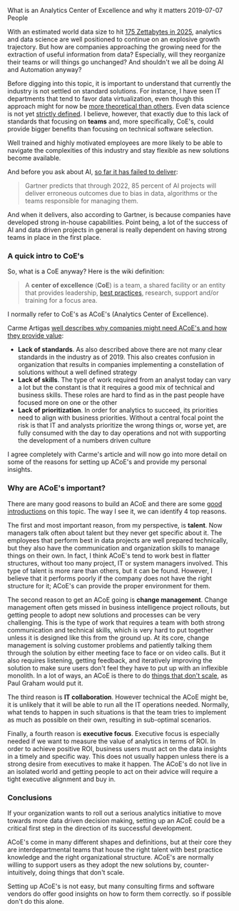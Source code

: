 What is an Analytics Center of Excellence and why it matters
2019-07-07
People

With an estimated world data size to hit [175 Zettabytes in 2025](https://www.seagate.com/files/www-content/our-story/trends/files/idc-seagate-dataage-whitepaper.pdf), analytics and data science are well positioned to continue on an explosive growth trajectory. But how are companies approaching the growing need for the extraction of useful information from data? Especially, will they reorganize their teams or will things go unchanged? And shouldn't we all be doing AI and Automation anyway?

Before digging into this topic, it is important to understand that currently the industry is not settled on standard solutions.  For instance, I have seen IT departments that tend to favor data virtualization, even though this approach might for now be [more theoretical than others](https://sonra.io/2018/10/11/the-future-of-etl-and-the-limitations-of-data-virtualisation-and-noetl/). Even data science is not yet [strictly defined](https://m.signalvnoise.com/data-scientists-mostly-just-do-arithmetic-and-thats-a-good-thing/). I believe, however, that exactly due to this lack of standards that focusing on **teams** and, more specifically, CoE's, could provide bigger benefits than focusing on technical software selection.

Well trained and highly motivated employees are more likely to be able to navigate the complexities of this industry and stay flexible as new solutions become available.

And before you ask about AI, [so far it has failed to deliver](https://www.gartner.com/en/newsroom/press-releases/2018-02-13-gartner-says-nearly-half-of-cios-are-planning-to-deploy-artificial-intelligence):

> Gartner predicts that through 2022, 85 percent of AI projects will deliver erroneous outcomes due to bias in data, algorithms or the teams responsible for managing them.

And when it delivers, also according to Gartner, is because companies have developed strong in-house capabilities. Point being, a lot of the success of AI and data driven projects in general is really dependent on having strong teams in place in the first place.

### A quick intro to CoE's

So, what is a CoE anyway? Here is the wiki definition:

> A **center of excellence** (**CoE**) is a team, a shared facility or an entity that provides leadership, [best practices](https://en.wikipedia.org/wiki/Best_practice "Best practice"), research, support and/or training for a focus area.

I normally refer to CoE's as ACoE's (Analytics Center of Excellence).

Carme Artigas [well describes why companies might need ACoE's and how they provide value](https://www.oreilly.com/ideas/you-need-an-analytics-center-of-excellence):

* **Lack of standards**. As also described above there are not many clear standards in the industry as of 2019. This also creates confusion in organization that results in companies implementing a constellation of solutions without a well defined strategy
* **Lack of skills**. The type of work required from an analyst today can vary a lot but the constant is that it requires a good mix of technical and business skills. These roles are hard to find as in the past people have focused more on one or the other
* **Lack of prioritization**. In order for analytics to succeed, its priorities need to align with business priorities. Without a central focal point the risk is that IT and analysts prioritize the wrong things or, worse yet, are fully consumed with the day to day operations and not with supporting the development of a numbers driven culture

I agree completely with Carme's article and will now go into more detail on some of the reasons for setting up ACoE's and provide my personal insights.

### Why are ACoE's important?
There are many good reasons to build an ACoE and there are some [good introductions](https://deloitte.wsj.com/cfo/files/2014/03/achieving_Analytics_Excellence_part2.pdf) on this topic. The way I see it, we can identify 4 top reasons.

The first and most important reason, from my perspective, is **talent**. Now managers talk often about talent but they never get specific about it. The employees that perform best in data projects are well prepared technically, but they also have the communication and organization skills to manage things on their own. In fact, I think ACoE's tend to work best in flatter structures, without too many project, IT or system managers involved. This type of talent is more rare than others, but it can be found. However, I believe that it performs poorly if the company does not have the right structure for it; ACoE's can provide the proper environment for them.

The second reason to get an ACoE going is **change management**. Change management often gets missed in business intelligence project rollouts, but getting people to adopt new solutions and processes can be very challenging. This is the type of work that requires a team with both strong communication and technical skills, which is very hard to put together unless it is designed like this from the ground up. At its core, change management is solving customer problems and patiently talking them through the solution by either meeting face to face or on video calls. But it also requires listening, getting feedback, and iteratively improving the solution  to make sure users don't feel they have to put up with an inflexible monolith. In a lot of ways, an ACoE is there to do [things that don't scale](http://paulgraham.com/ds.html), as Paul Graham would put it.

The third reason is **IT collaboration**. However technical the ACoE might be, it is unlikely that it will be able to run all the IT operations needed. Normally, what tends to happen in such situations is that the team tries to implement as much as possible on their own, resulting in sub-optimal scenarios.

Finally, a fourth reason is **executive focus**. Executive focus is especially needed if we want to measure the value of analytics in terms of ROI. In order to achieve positive ROI, business users must act on the data insights in a timely and specific way. This does not usually happen unless there is a strong desire from executives to make it happen. The ACoE's do not live in an isolated world and getting people to act on their advice will require a tight executive alignment and buy in.

### Conclusions
If your organization wants to roll out a serious analytics initiative to move towards more data driven decision making, setting up an ACoE could be a critical first step in the direction of its successful development.

ACoE's come in many different shapes and definitions, but at their core they are interdepartmental teams that house the right talent with best practice knowledge and the right organizational structure. ACoE's are normally willing to support users as they adopt the new solutions by, counter-intuitively, doing things that don't scale.

Setting up ACoE's is not easy, but many consulting firms and software vendors do offer good insights on how to form them correctly. so if possible don't do this alone.
